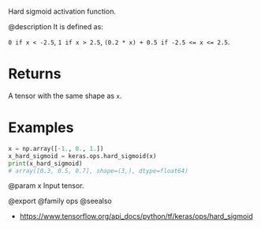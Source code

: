 Hard sigmoid activation function.

@description
It is defined as:

`0 if x < -2.5`, `1 if x > 2.5`, `(0.2 * x) + 0.5 if -2.5 <= x <= 2.5`.

# Returns
A tensor with the same shape as `x`.

# Examples
```python
x = np.array([-1., 0., 1.])
x_hard_sigmoid = keras.ops.hard_sigmoid(x)
print(x_hard_sigmoid)
# array([0.3, 0.5, 0.7], shape=(3,), dtype=float64)
```

@param x Input tensor.

@export
@family ops
@seealso
+ <https://www.tensorflow.org/api_docs/python/tf/keras/ops/hard_sigmoid>
